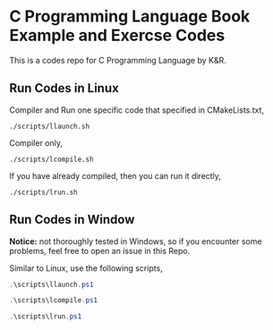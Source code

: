 # C Programming Language Book Example and Exercse Codes

This is a codes repo for C Programming Language by K&R.

## Run Codes in Linux

Compiler and Run one specific code that specified in CMakeLists.txt,

```shell
./scripts/llaunch.sh
```

Compiler only,

```shell
./scripts/lcompile.sh
```

If you have already compiled, then you can run it directly,

```shell
./scripts/lrun.sh
```

## Run Codes in Window

**Notice:** not thoroughly tested in Windows, so if you encounter some problems, feel free to open an issue in this Repo.

Similar to Linux, use the following scripts,

```powershell
.\scripts\llaunch.ps1
```

```powershell
.\scripts\lcompile.ps1
```

```powershell
.\scripts\lrun.ps1
```


